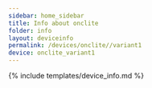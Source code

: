 ```yaml
---
sidebar: home_sidebar
title: Info about onclite
folder: info
layout: deviceinfo
permalink: /devices/onclite//variant1
device: onclite_variant1
---
```

{% include templates/device_info.md %}
